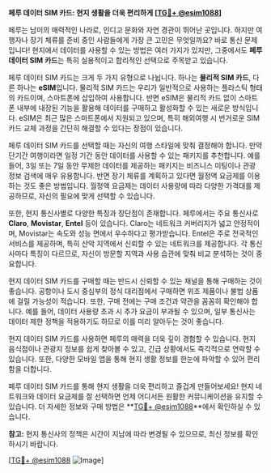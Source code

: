**페루 데이터 SIM 카드: 현지 생활을 더욱 편리하게 [[TG💪+ @esim1088](https://t.me/s/esim1088)]**

페루는 남미의 매력적인 나라로, 인디고 문화와 자연 경관이 뛰어난 곳입니다. 하지만 여행자나 장기 체류를 준비 중인 사람들에게 가장 큰 고민은 무엇일까요? 바로 통신 문제입니다! 현지에서 데이터를 사용할 수 있는 방법은 여러 가지가 있지만, 그중에서도 **페루 데이터 SIM 카드**는 특히 실용적이고 합리적인 선택으로 주목받고 있습니다.

페루 데이터 SIM 카드는 크게 두 가지 유형으로 나뉩니다. 하나는 **물리적 SIM 카드**, 다른 하나는 **eSIM**입니다. 물리적 SIM 카드는 우리가 일반적으로 사용하는 플라스틱 형태의 카드이며, 스마트폰에 삽입하여 사용합니다. 반면 eSIM은 물리적 카드 없이 스마트폰 내부에 내장된 기능을 활용해 데이터를 구매하고 활성화할 수 있는 새로운 방식입니다. eSIM은 최근 많은 스마트폰에서 지원되고 있으며, 특히 해외여행 시 번거로운 SIM 카드 교체 과정을 간단히 해결할 수 있다는 장점이 있습니다.

페루 데이터 SIM 카드를 선택할 때는 자신의 여행 스타일에 맞춰 결정해야 합니다. 만약 단기간 여행이라면 일정 기간 동안 데이터를 사용할 수 있는 패키지를 추천합니다. 예를 들어, 3일 또는 7일 동안 무제한 데이터를 제공하는 패키지는 비즈니스 미팅이나 관광 정보 검색에 매우 유용합니다. 반면 장기 체류를 계획하고 있다면 월정액 요금제를 이용하는 것도 좋은 방법입니다. 월정액 요금제는 데이터 사용량에 따라 다양한 가격대를 제공하므로, 자신의 필요에 맞게 선택할 수 있습니다.

또한, 현지 통신사별로 다양한 특징과 장단점이 존재합니다. 페루에서는 주요 통신사로 **Claro**, **Movistar**, **Entel** 등이 있습니다. Claro는 네트워크 커버리지가 넓고 안정적이며, Movistar는 속도와 성능 면에서 우수하다고 평가받습니다. Entel은 주로 전국적인 서비스를 제공하며, 특히 산악 지역에서 신뢰할 수 있는 네트워크를 제공합니다. 각 통신사마다 특징이 다르므로, 자신이 방문할 지역과 사용 습관에 맞춰 비교 분석하는 것이 중요합니다.

현지 데이터 SIM 카드를 구매할 때는 반드시 신뢰할 수 있는 채널을 통해 구매하는 것이 좋습니다. 공항이나 도시 중심부의 정식 대리점에서 구매하면 위조 제품이나 불법 상품에 걸릴 가능성이 적습니다. 또한, 구매 전에는 구매 조건과 약관을 꼼꼼히 확인해야 합니다. 예를 들어, 데이터 사용량 초과 시 추가 요금이 부과될 수 있으며, 일부 통신사는 데이터 제한 정책을 적용하기도 하므로 이를 미리 알아두는 것이 좋습니다.

현지 데이터 SIM 카드를 사용하면 페루의 매력을 더욱 깊이 경험할 수 있습니다. 현지 음식점이나 관광지 정보를 쉽게 찾아볼 수 있고, 긴급 상황에서도 즉각적으로 연락할 수 있습니다. 또한, 다양한 모바일 앱을 통해 현지 생활 정보를 한눈에 파악할 수 있어 편리함을 더합니다.

페루 데이터 SIM 카드를 통해 현지 생활을 더욱 편리하고 즐겁게 만들어보세요! 현지 네트워크와 데이터 요금제를 잘 선택하면 언제 어디서든 원활한 커뮤니케이션을 유지할 수 있습니다. 더 자세한 정보와 구매 방법은 **[TG💪+ @esim1088](https://t.me/s/esim1088)**에서 확인하실 수 있습니다.

**참고:** 현지 통신사의 정책은 시간이 지남에 따라 변경될 수 있으므로, 최신 정보를 확인하시기 바랍니다. 

[[TG💪+ @esim1088](https://t.me/s/esim1088) ![Image](https://i.postimg.cc/Y0z9fWf4/image.png)]